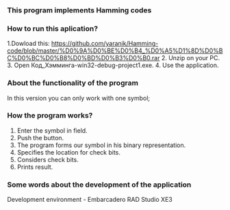 ### This program implements Hamming codes
### How to run this aplication?
1.Dowload this: https://github.com/yaranik/Hamming-code/blob/master/%D0%9A%D0%BE%D0%B4_%D0%A5%D1%8D%D0%BC%D0%BC%D0%B8%D0%BD%D0%B3%D0%B0.rar
2. Unzip on your PC.
3. Open Код_Хэмминга-win32-debug-project1.exe.
4. Use the application.

### About the functionality of the program
In this version you can only work with one symbol;
### How the program works?
1. Enter the symbol in field.
2. Push the button.
3. The program forms our symbol in his binary representation.
4. Specifies the location for check bits.
5. Considers check bits.
6. Prints result.
 
### Some words about the development of the application
Development environment - Embarcadero RAD Studio XE3


